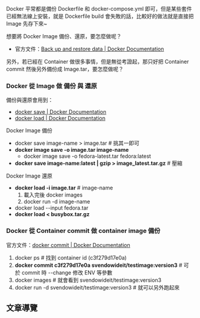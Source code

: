 Docker 平常都是備份 Dockerfile 和 docker-compose.yml 即可，但是某些套件已經無法線上安裝，就是 Dockerfile build 會失敗的話，比較好的做法就是直接把 Image 先存下來~

想要將 Docker Image 備份、還原，要怎麼做呢？

-   官方文件：[Back up and restore data | Docker Documentation](https://docs.docker.com/desktop/backup-and-restore/)

另外，若已經在 Container 做很多事情，但是無從考證起，那只好把 Container commit 然後另外備份成 Image.tar，要怎麼做呢？

### Docker 從 Image 做 備份 與 還原

備份與還原會用到：

-   [docker save | Docker Documentation](https://docs.docker.com/engine/reference/commandline/save/)
-   [docker load | Docker Documentation](https://docs.docker.com/engine/reference/commandline/load/)

Docker Image 備份

-   docker save image-name > image.tar # 挑其一即可
-   **docker image save -o image.tar image-name**
    -   docker image save -o fedora-latest.tar fedora:latest
-   **docker save image-name:latest | gzip > image\_latest.tar.gz** # 壓縮

Docker Image 還原

-   **docker load -i image.tar** # image-name
    1.  載入完後 docker images
    2.  docker run -d image-name
-   docker load --input fedora.tar
-   **docker load < busybox.tar.gz**

### Docker 從 Container commit 做 container image 備份

官方文件：[docker commit | Docker Documentation](https://docs.docker.com/engine/reference/commandline/commit/)

1.  docker ps # 找到 container id (c3f279d17e0a)
2.  **docker commit c3f279d17e0a svendowideit/testimage:version3** # 可於 commit 時 --change 修改 ENV 等參數
3.  docker images # 就會看到 svendowideit/testimage:version3
4.  docker run -d svendowideit/testimage:version3 # 就可以另外跑起來

## 文章導覽